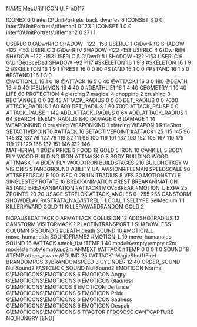 NAME 			MecURif
ICON 			U_FrnOf17


ICONEX 0 0 interf3\UnitPortrets\_back_dwarfes 6
ICONSET 3 0 0 interf3\UnitPortrets\rifleman1 0 123 1
ICONSET 1 0 0 interf3\UnitPortrets\rifleman2 0 271 1

USERLC 			0 G\DwrRifC SHADOW -122 -153
USERLC 			1 G\DwrRifG SHADOW -122 -153
USERLC 			3 G\DwrRifV SHADOW -122 -153
USERLC 			4 G\DwrRifH SHADOW -122 -153
USERLC 			5 G\DwrRifU SHADOW -122 -153
USERLC 			9 G\UnDedSceDed SHADOW -92 -117
#SKELETON               16 1 9 3
#SKELETON               16 1 9 2
#SKELETON               16 1 9 1
@REST      		16 0 0 80
#STAND     		16 1 0 0
#PSTAND    		16 1 5 0
#PSTAND1                16 1 3 0  
@MOTION_L  		16 1 0 19
@ATTACK    		16 5 0 40
@ATTACK1		16 3 0 180
@DEATH     		16 4 0 40
@SUMMON     		16 4 40 0 
#DEATHLIE1 		16 1 4 40
GEOMETRY 		1 10 40
LIFE     		60
PROTECTION 		4 piercing 7 magical 4 chopping 2 crushing 3
RECTANGLE 		0 0 32 45
ATTACK_RADIUS 		0 0 60
DET_RADIUS 		0 0 7000
ATTACK_RADIUS 		1 60 600
DET_RADIUS 		1 60 7000
ATTACK_PAUSE 		0 0
ATTACK_PAUSE 		1 142
ADD_ATTACK_RADIUS 	0 64
ADD_ATTACK_RADIUS 	1 64
SEARCH_ENEMY_RADIUS 	840
DAMAGE   		0 6
DAMAGE			1 14
WEAPONKIND		0 crushing
WEAPONKIND 		1 piercing
WEAPON                  1 RifleShot
SETACTIVEPOINT0 	#ATTACK 16
SETACTIVEPOINT		#ATTACK1 25 115 145 96 145 82 137 76 127 76 119 82 111 96 100 116 101 137 100 152 105 167 110 175 119 171 129 165 137 151 146 132 146  
MATHERIAL 		1 BODY
PRICE 			3 FOOD 12 GOLD 5 IRON 10
CANKILL 		5 BODY FLY WOOD BUILDING IRON
ATTMASK                 0 3 BODY BUILDING WOOD
ATTMASK 		1 4 BODY FLY WOOD IRON
BUILDSTAGES 		210
BUILDHOTKEY		W
VISION 			5
STANDGROUND
ABILITY                 UA_AVISIONRIFLEMAN
SPEEDSCALE  90
ATTSPEEDSCALE 100
INFO 			0 28
UNITRADIUS 		8
VES 			30
MOTIONSTYLE 		SINGLESTEP
ROTATE 			16
BREAKANIMATION 		#REST
BREAKANIMATION 		#STAND
BREAKANIMATION 		#ATTACK1
MOVEBREAK 		#MOTION_L
EXPA 			25
ZPOINTS			20 20
USAGE STRELOK
ATTACK_ANGLES		0 -255 255
CANSTORM
SHOWDELAY
RASTRATA_NA_VISTREL 1 1 COAL 1
SELTYPE SelMedium 1 1
KILLERAWARD             GOLD 11
KILLERAWARDRANDOM       GOLD 2

NOPAUSEDATTACK 0
ARMATTACK
COLLISION 12
ADDSHOTRADIUS 12
CANSTORM
VISITORMASK 1
PLACEINTRANSPORT 1
SHADOWLESS
COLUMN 5
SOUND 5 #DEATH death
SOUND 10 #MOTION_L move_humanoids
SOUNDFRAME2 #MOTION_L 19 move_humanoids
SOUND 16 #ATTACK attack_fist
!TEMP  1 40 models\empty\empty.c2m models\empty\emptya.c2m
ANMEXT #ATTACK #TEMP 0 0 0 1 0
SOUND 18 #TEMP attack_dwarv
/SOUND 25 #ATTACK1 MagicShot1(Fire)
BRANDOMPOS 3
/BRANDOMSPEED 3
CYLINDER 12 40
ORDER_SOUND NullSound2
FASTCLICK_SOUND NullSound2
EMOTICON Normal G\EMOTICONS\EMOTICONS 6
EMOTICON Angry G\EMOTICONS\EMOTICONS 6
EMOTICON Gladness G\EMOTICONS\EMOTICOS 6
EMOTICON Defiance G\EMOTICONS\EMOTICONS 6
EMOTICON Pride G\EMOTICONS\EMOTICONS 6
EMOTICON Sadness G\EMOTICONS\EMOTICONS 6
EMOTICON Despair G\EMOTICONS\EMOTICONS 6
TFACTOR FF9C9C9C
CANTCAPTURE
NO_HUNGRY
[END]
